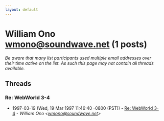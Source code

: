 ```yaml
---
layout: default
---
```


# William Ono <wmono@soundwave.net> (1 posts)

_Be aware that many list participants used multiple email addresses over their time active on the list. As such this page may not contain all threads available._

## Threads

### Re: WebWorld 3-4
+ 1997-03-19 (Wed, 19 Mar 1997 11:46:40 -0800 (PST)) - [Re: WebWorld 3-4](/archive/1997/03/6bb25e7b3dcaf6a5c2a0efbd79b879283ec240e0cbd518fd98da2c6c5b0e0415) - _William Ono \<wmono@soundwave.net\>_

